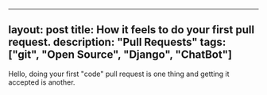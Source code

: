  ---
layout: post
title: How it feels to do your first pull request.
description: "Pull Requests"
tags: ["git", "Open Source", "Django", "ChatBot"]
---
Hello, doing your first "code" pull request is one thing and getting it accepted is another.
